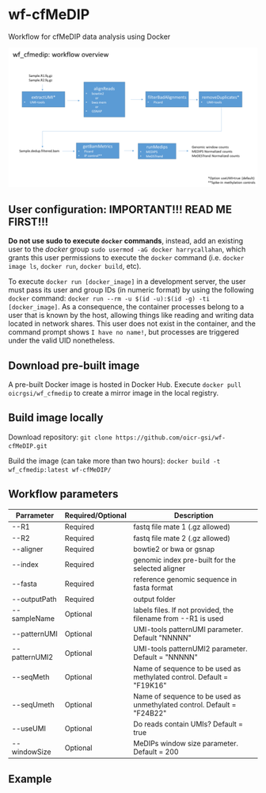 # wf-cfMeDIP
Workflow for cfMeDIP data analysis using Docker

![wf_cfmedip_overview](img/plot_wf_cfmedip_overview.png)

## User configuration: IMPORTANT!!! READ ME FIRST!!!

**Do not use sudo to execute `docker` commands**, instead, add an existing user to the _docker_ group `sudo usermod -aG docker harrycallahan`, which grants this user permissions to execute the `docker` command (i.e. `docker image ls`, `docker run`, `docker build`, etc).

To execute `docker run [docker_image]` in a development server, the user must pass its user and group IDs (in numeric format) by using the following `docker` command: `docker run --rm -u $(id -u):$(id -g) -ti [docker_image]`. As a consequence, the container processes belong to a user that is known by the host, allowing things like reading and writing data located in network shares. This user does not exist in the container, and the command prompt shows `I have no name!`, but processes are triggered under the valid UID nonetheless.

## Download pre-built image
A pre-built Docker image is hosted in Docker Hub. Execute `docker pull oicrgsi/wf_cfmedip` to create a mirror image in the local registry.

## Build image locally
Download repository:
`git clone https://github.com/oicr-gsi/wf-cfMeDIP.git`

Build the image (can take more than two hours): 
`docker build -t wf_cfmedip:latest wf-cfMeDIP/`

## Workflow parameters
| Parrameter  | Required/Optional | Description |
| --- | --- | --- |
| --R1  | Required | fastq file mate 1 (.gz allowed) |
| --R2  | Required | fastq file mate 2 (.gz allowed) |
| --aligner | Required | bowtie2 or bwa or gsnap |
| --index | Required | genomic index pre-built for the selected aligner |
| --fasta | Required | reference genomic sequence in fasta format |
| --outputPath | Required | output folder |
| --sampleName | Optional | labels files. If not provided, the filename from --R1 is used |
| --patternUMI | Optional | UMI-tools patternUMI parameter. Default "NNNNN" |
| --patternUMI2 | Optional | UMI-tools patternUMI2 parameter. Default = "NNNNN" |
| --seqMeth | Optional | Name of sequence to be used as methylated control. Default = "F19K16" |
| --seqUmeth | Optional | Name of sequence to be used as unmethylated control. Default = "F24B22" |
| --useUMI | Optional | Do reads contain UMIs? Default = true |
| --windowSize | Optional | MeDIPs window size parameter. Default = 200 |

## Example












